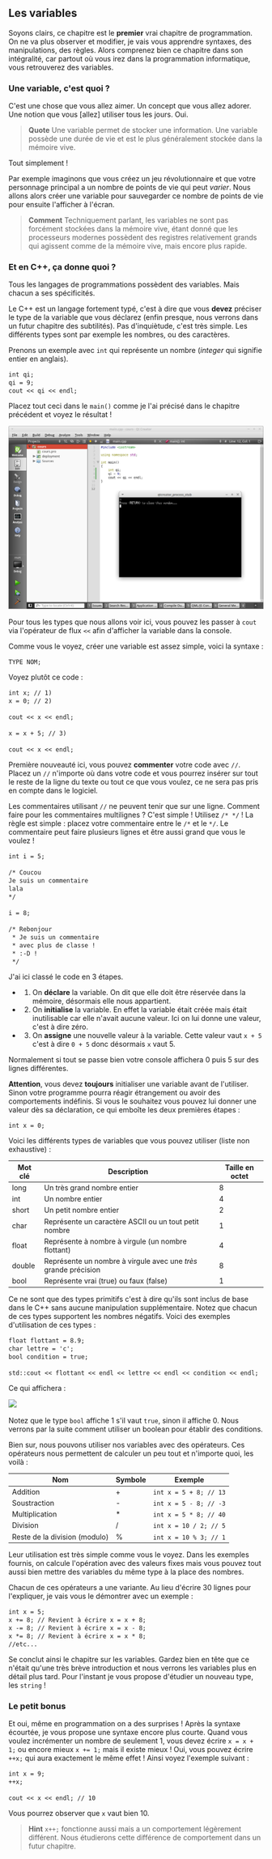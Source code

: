 ## Les variables

Soyons clairs, ce chapitre est le **premier** vrai chapitre de programmation. On
ne va plus observer et modifier, je vais vous apprendre syntaxes, des
manipulations, des règles. Alors comprenez bien ce chapitre dans son intégralité,
car partout où vous irez dans la programmation informatique, vous retrouverez
des variables.

### Une variable, c'est quoi ?

C'est une chose que vous allez aimer. Un concept que vous allez adorer. Une
notion que vous [allez] utiliser tous les jours. Oui.

> **Quote** Une variable permet de stocker une information. Une variable possède une durée de vie et est le plus généralement stockée dans la mémoire vive.

Tout simplement !

Par exemple imaginons que vous créez un jeu révolutionnaire et que votre
personnage principal a un nombre de points de vie qui peut *varier*. Nous allons
alors créer une variable pour sauvegarder ce nombre de points de vie pour 
ensuite l'afficher à l'écran.

> **Comment** Techniquement parlant, les variables ne sont pas forcément stockées dans la mémoire vive, étant donné que les processeurs modernes possèdent des registres relativement grands qui agissent comme de la mémoire vive, mais encore plus  rapide.

### Et en C++, ça donne quoi ?

Tous les langages de programmations possèdent des variables. Mais chacun a ses
spécificités.

Le C++ est un langage fortement typé, c'est à dire que vous **devez** préciser
le type de la variable que vous déclarez (enfin presque, nous verrons dans un
futur chapitre des subtilités). Pas d'inquiètude, c'est très simple. Les 
différents types sont par exemple les nombres, ou des caractères.

Prenons un exemple avec ```int``` qui représente un nombre (*integer* qui
signifie entier en anglais).

    int qi;
    qi = 9;
    cout << qi << endl;
    
Placez tout ceci dans le ```main()``` comme je l'ai précisé dans le chapitre
précédent et voyez le résultat !

![](2_4_int_qi_equal_9.png)

Pour tous les types que nous allons voir ici, vous pouvez les passer à ```cout```
via l'opérateur de flux ```<<``` afin d'afficher la variable dans la console.

Comme vous le voyez, créer une variable est assez simple, voici la syntaxe :
  
    TYPE NOM;

Voyez plutôt ce code :

    int x; // 1)
    x = 0; // 2)
    
    cout << x << endl;
    
    x = x + 5; // 3)
    
    cout << x << endl;
    
Première nouveauté ici, vous pouvez **commenter** votre code avec ```//```. Placez un
```//``` n'importe où dans votre code et vous pourrez insérer sur tout le reste de la
ligne du texte ou tout ce que vous voulez, ce ne sera pas pris en compte dans le
logiciel.

Les commentaires utilisant ```//``` ne peuvent tenir que sur une ligne. Comment
faire pour les commentaires multilignes ? C'est simple ! Utilisez ```/* */``` !
La règle est simple : placez votre commentaire entre le ```/*``` et le ```*/```.
Le commentaire peut faire plusieurs lignes et être aussi grand que vous le voulez !

    int i = 5;
    
    /* Coucou
    Je suis un commentaire
    lala
    */
    
    i = 8;
    
    /* Rebonjour
     * Je suis un commentaire
     * avec plus de classe !
     * :-D !
     */

J'ai ici classé le code en 3 étapes.

+ 1) On **déclare** la variable. On dit que elle doit être réservée dans
la mémoire, désormais elle nous appartient.
+ 2) On **initialise** la variable. En effet la variable était créée mais était
inutilisable car elle n'avait aucune valeur. Ici on lui donne une valeur, 
c'est à dire zéro.
+ 3) On **assigne** une nouvelle valeur à la variable. Cette valeur vaut ```x + 5```
c'est à dire ```0 + 5``` donc désormais ```x``` vaut 5.

Normalement si tout se passe bien votre console affichera 0 puis 5 sur des lignes
différentes.

**Attention**, vous devez **toujours** initialiser une variable avant de
l'utiliser. Sinon votre programme pourra réagir étrangement ou avoir des
comportements indéfinis. Si vous le souhaitez vous pouvez lui donner une valeur
dès sa déclaration, ce qui emboîte les deux premières étapes :

    int x = 0;
    
Voici les différents types de variables que vous pouvez utiliser (liste non
exhaustive) :

| Mot clé | Description | Taille en octet |
| -- | -- | -- |
| long | Un très grand nombre entier | 8 |
| int | Un nombre entier | 4 |
| short | Un petit nombre entier | 2 |
| char | Représente un caractère ASCII ou un tout petit nombre | 1 |
| float | Représente à nombre à virgule (un nombre flottant) | 4 |
| double | Représente un nombre à virgule avec une *très* grande précision | 8 |
| bool | Représente vrai (true) ou faux (false) | 1 |

Ce ne sont que des types primitifs c'est à dire qu'ils sont inclus de base dans
le C++ sans aucune manipulation supplémentaire. Notez que chacun de ces types
supportent les nombres négatifs. Voici des exemples d'utilisation
de ces types :

    float flottant = 8.9;
    char lettre = 'c';
    bool condition = true;
    
    std::cout << flottant << endl << lettre << endl << condition << endl;

Ce qui affichera :

![](2_4_different_variable_types.png)

Notez que le type ```bool``` affiche 1 s'il vaut ```true```, sinon il affiche 0.
Nous verrons par la suite comment utiliser un boolean pour établir des conditions.

Bien sur, nous pouvons utiliser nos variables avec des opérateurs. Ces opérateurs
nous permettent de calculer un peu tout et n'importe quoi, les voilà :

| Nom | Symbole | Exemple |
| -- | -- | -- |
| Addition | + | ```int x = 5 + 8; // 13``` |
| Soustraction | - | ```int x = 5 - 8; // -3``` |
| Multiplication | * | ```int x = 5 * 8; // 40``` |
| Division | / | ```int x = 10 / 2; // 5``` |
| Reste de la division (modulo) | % | ```int x = 10 % 3; // 1``` |

Leur utilisation est très simple comme vous le voyez. Dans les exemples fournis,
on calcule l'opération avec des valeurs fixes mais vous pouvez tout aussi bien
mettre des variables du même type à la place des nombres.

Chacun de ces opérateurs a une variante. Au lieu d'écrire 30 lignes pour
l'expliquer, je vais vous le démontrer avec un exemple :

    int x = 5;
    x += 8; // Revient à écrire x = x + 8;
    x -= 8; // Revient à écrire x = x - 8;
    x *= 8; // Revient à écrire x = x * 8;
    //etc...
    
Se conclut ainsi le chapitre sur les variables. Gardez bien en tête que ce n'était
qu'une très brève introduction et nous verrons les variables plus en détail
plus tard. Pour l'instant je vous propose d'étudier un nouveau type, les 
```string``` !

### Le petit bonus

Et oui, même en programmation on a des surprises ! Après la syntaxe écourtée, je
vous propose une syntaxe encore plus courte. Quand vous voulez incrémenter un
nombre de seulement 1, vous devez écrire ```x = x + 1;``` ou encore mieux
```x += 1;``` mais il existe mieux ! Oui, vous pouvez écrire ```++x;``` qui
aura exactement le même effet ! Ainsi voyez l'exemple suivant :

    int x = 9;
    ++x;
    
    cout << x << endl; // 10
    
Vous pourrez observer que ```x``` vaut bien 10.

> **Hint** ```x++;``` fonctionne aussi mais a un comportement légèrement différent. Nous étudierons cette différence de comportement dans un futur chapitre.